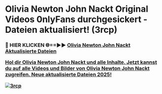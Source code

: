 # Olivia Newton John Nackt Original Videos 0nlyFans durchgesickert - Dateien aktualisiert! (3rcp)

<h3>🔴 HIER KLICKEN 🌐==►► <a href="https://tinyurl.com/h6vf6nb8" rel="nofollow">Olivia Newton John Nackt Aktualisierte Dateien

Hol dir Olivia Newton John Nackt und alle Inhalte. Jetzt kannst du auf alle Videos und Bilder von Olivia Newton John Nackt zugreifen. Neue aktualisierte Dateien 2025!

[![3rcp](https://i.imgur.com/sD4kR3V.gif)](https://tinyurl.com/h6vf6nb8)
